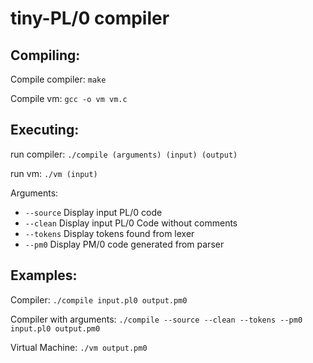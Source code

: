 # tiny-PL/0 compiler

Compiling:
----------

Compile compiler: `make`

Compile vm: `gcc -o vm vm.c`

Executing:
----------

run compiler: `./compile (arguments) (input) (output)`

run vm: `./vm (input)`

Arguments:

* `--source` Display input PL/0 code
* `--clean` Display input PL/0 Code without comments
* `--tokens` Display tokens found from lexer
* `--pm0` Display PM/0 code generated from parser

Examples:
---------

Compiler: `./compile input.pl0 output.pm0`

Compiler with arguments: `./compile --source --clean --tokens --pm0 input.pl0 output.pm0`

Virtual Machine: `./vm output.pm0`
